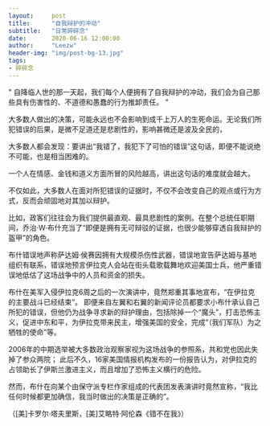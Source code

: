 ```yaml
---
layout:     post
title:      "自我辩护的冲动"
subtitle:   "日常碎碎念"
date:       2020-06-16 12:00:00
author:     "Leezw"
header-img: "img/post-bg-13.jpg"
tags:
- 碎碎念
---
```


>   

"
自降临人世的那一天起，我们每个人便拥有了自我辩护的冲动，我们会为自己那些具有伤害性的、不道德和愚蠢的行为推卸责任。
"

大多数人做出的决策，可能永远也不会影响到成千上万人的生死命运。无论我们所犯错误的后果，是微不足道还是悲剧性的，影响甚微还是波及全民的，

大多数人都会发现：要讲出“我错了，我犯下了可怕的错误”这句话，即便不能说绝不可能，也是相当困难的。

一个人在情感、金钱和道义方面所冒的风险越高，讲出这句话的难度就会越大。 

不仅如此，大多数人在面对所犯错误的证据时，不仅不会改变自己的观点或行为方式，反而会顽固地对其加以辩护。

比如，政客们往往会为我们提供最直观、最具悲剧性的案例。在整个总统任职期间，乔治·W·布什充当了“即便是拥有无可辩驳的证据，也很少能够穿透自我辩护的盔甲”的角色。

布什错误地声称萨达姆·侯赛因拥有大规模杀伤性武器，错误地宣告萨达姆与基地组织有联系，错误地预言伊拉克人会站在街头载歌载舞地欢迎美国士兵，他严重错误地低估了这场战争中的人员和资金的损失。

布什在美军入侵伊拉克6周之后的一次演讲中，竟然郑重其事地宣布，“在伊拉克的主要战斗已经结束”。 即便来自左翼和右翼的新闻评论员都要求小布什承认自己所犯的错误，但他仍为战争寻求新的辩护理由，包括除掉一个“魔头”，打击恐怖主义，促进中东和平，为伊拉克带来民主，增强美国的安全，完成“（我们军队）为之牺牲的使命”等。

2006年的中期选举被大多数政治观察家视为这场战争的参照系，共和党也因此失掉了参众两院；
此后不久，16家美国情报机构发布的一份报告认为，对伊拉克的占领助长了伊斯兰激进主义，而且增加了恐怖主义横行的危险。

然而，布什在向某个由保守派专栏作家组成的代表团发表演讲时竟然宣称，“我比任何时候都更加确信，我当时做出的决策是正确的”。


（[美]卡罗尔·塔夫里斯，[美]艾略特·阿伦森《错不在我》）


